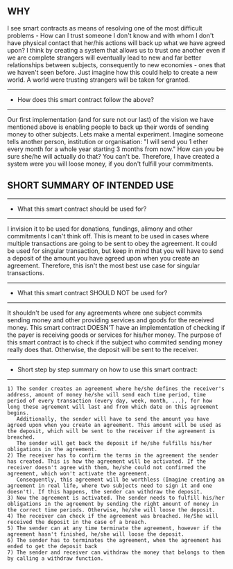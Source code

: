 

WHY
---

I see smart contracts as means of resolving one of the most difficult problems - How can I trust someone I don't know and with whom I don't have physical contact that her/his actions will back up what we have agreed upon?
I think by creating a system that allows us to trust one another even if we are complete strangers will eventually lead to new and far better relationships between subjects, consequently to new economies - ones that we haven't seen before.
Just imagine how this could help to create a new world. A world were trusting strangers will be taken for granted. 

-------------------------------------------------
* How does this smart contract follow the above?
-------------------------------------------------

Our first implementation (and for sure not our last) of the vision we have mentioned above is enabling people to back up their words of sending money to other subjects. 
Lets make a mental experiment. Imagine someone tells another person, institution or organisation: "I will send you 1 ether every month for a whole year starting 3 months from now." How can you be sure she/he will actually do that? You can't be. 
Therefore, I have created a system were you will loose money, if you don't fulfill your commitments. 

SHORT SUMMARY OF INTENDED USE
------------------------------

-----------------------------------------------
* What this smart contract should be used for?
-----------------------------------------------
I invision it to be used for donations, fundings, alimony and other commitments I can't think off. This is meant to be used in cases where multiple transactions are going to be sent to obey the agreement.
It could be used for singular transaction, but keep in mind that you will have to send a deposit of the amount you have agreed upon when you create an agreement. Therefore, this isn't the most best use case for singular transactions.

---------------------------------------------------
* What this smart contract SHOULD NOT be used for?
---------------------------------------------------
It shouldn't be used for any agreements where one subject commits sending money and other providing services and goods for the received money. 
This smart contract DOESN'T have an implementation of checking if the payer is receiving goods or services for his/her money.
The purpose of this smart contract is to check if the subject who commited sending money really does that. Otherwise, the deposit will be sent to the receiver.

---------------------------------------------------------------
* Short step by step summary on how to use this smart contract:
----------------------------------------------------------------
	1) The sender creates an agreement where he/she defines the receiver's address, amount of money he/she will send each time period, time period of every transaction (every day, week, month, ...), for how long these agreement will last and from which date on this agreement begins. 
	   Additionally, the sender will have to send the amount you have agreed upon when you create an agreement. This amount will be used as the deposit, which will be sent to the receiver if the agreement is breached.
	   The sender will get back the deposit if he/she fulfills his/her obligations in the agreement.
	2) The receiver has to confirm the terms in the agreement the sender has created. This is how the agreement will be activated. If the receiver doesn't agree with them, he/she could not confirmed the agreement, which won't activate the agreement. 
	   Consequently, this agreement will be worthless (Imagine creating an agreement in real life, where two subjects need to sign it and one doesn't). If this happens, the sender can withdraw the deposit.
	3) Now the agreement is activated. The sender needs to fulfill his/her obligations in the agreement by sending the right amount of money in the correct time periods. Otherwise, he/she will loose the deposit. 
	4) The receiver can check if the agreement was breached. He/She will received the deposit in the case of a breach.
	5) The sender can at any time terminate the agreement, however if the agreement hasn't finished, he/she will loose the deposit.
	6) The sender has to terminates the agreement, when the agreement has ended to get the deposit back
	7) The sender and receiver can withdraw the money that belongs to them by calling a withdraw function.


